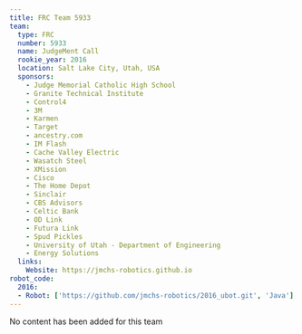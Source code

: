 ```yaml
---
title: FRC Team 5933
team:
  type: FRC
  number: 5933
  name: JudgeMent Call
  rookie_year: 2016
  location: Salt Lake City, Utah, USA
  sponsors:
    - Judge Memorial Catholic High School
    - Granite Technical Institute
    - Control4
    - 3M
    - Karmen
    - Target
    - ancestry.com
    - IM Flash
    - Cache Valley Electric
    - Wasatch Steel
    - XMission
    - Cisco
    - The Home Depot
    - Sinclair
    - CBS Advisors
    - Celtic Bank
    - OD Link
    - Futura Link
    - Spud Pickles
    - University of Utah - Department of Engineering
    - Energy Solutions
  links:
    Website: https://jmchs-robotics.github.io
robot_code:
  2016:
  - Robot: ['https://github.com/jmchs-robotics/2016_ubot.git', 'Java']
---
```

No content has been added for this team
